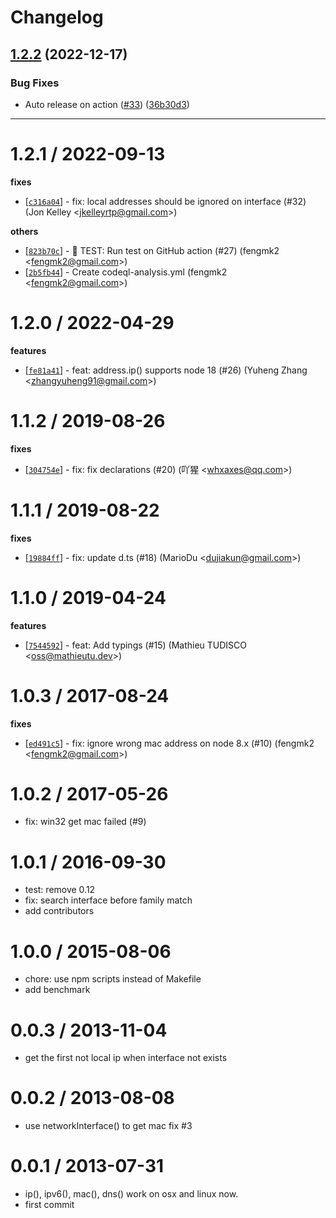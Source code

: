 # Changelog

## [1.2.2](https://github.com/node-modules/address/compare/v1.2.1...v1.2.2) (2022-12-17)


### Bug Fixes

* Auto release on action ([#33](https://github.com/node-modules/address/issues/33)) ([36b30d3](https://github.com/node-modules/address/commit/36b30d3708bd5fb09dd2e9a9d4741dd9112eb890))

---


1.2.1 / 2022-09-13
==================

**fixes**
  * [[`c316a04`](http://github.com/node-modules/address/commit/c316a044aedeadf438c2c2a7278d51f0861df8af)] - fix: local addresses should be ignored on interface (#32) (Jon Kelley <<jkelleyrtp@gmail.com>>)

**others**
  * [[`823b70c`](http://github.com/node-modules/address/commit/823b70c2f53ab96d6e25041aa444436d906c59ef)] - 🤖 TEST: Run test on GitHub action (#27) (fengmk2 <<fengmk2@gmail.com>>)
  * [[`2b5fb44`](http://github.com/node-modules/address/commit/2b5fb44ca1ff1a0d64768e8d42845ec377b9e3f8)] - Create codeql-analysis.yml (fengmk2 <<fengmk2@gmail.com>>)

1.2.0 / 2022-04-29
==================

**features**
  * [[`fe81a41`](http://github.com/node-modules/address/commit/fe81a415403ba46d7bc09d76a2f9fc46bc2fc803)] - feat: address.ip() supports node 18 (#26) (Yuheng Zhang <<zhangyuheng91@gmail.com>>)

1.1.2 / 2019-08-26
==================

**fixes**
  * [[`304754e`](http://github.com/node-modules/address/commit/304754ea4ef0dd34db7ba34745f4f4543afc064c)] - fix: fix declarations (#20) (吖猩 <<whxaxes@qq.com>>)

1.1.1 / 2019-08-22
==================

**fixes**
  * [[`19884ff`](http://github.com/node-modules/address/commit/19884ffbe9ad75f9a66889a031db4b806da1f822)] - fix: update d.ts (#18) (MarioDu <<dujiakun@gmail.com>>)

1.1.0 / 2019-04-24
==================

**features**
  * [[`7544592`](http://github.com/node-modules/address/commit/75445923a6f737fc21e3cf592f749bf014b7b4ce)] - feat: Add typings (#15) (Mathieu TUDISCO <<oss@mathieutu.dev>>)

1.0.3 / 2017-08-24
==================

**fixes**
  * [[`ed491c5`](http://github.com/node-modules/address/commit/ed491c5bd353118e4e4d384f47f13c3e1cfeb80e)] - fix: ignore wrong mac address on node 8.x (#10) (fengmk2 <<fengmk2@gmail.com>>)

1.0.2 / 2017-05-26
==================

  * fix: win32 get mac failed (#9)

1.0.1 / 2016-09-30
==================

  * test: remove 0.12
  * fix: search interface before family match
  * add contributors

1.0.0 / 2015-08-06
==================

 * chore: use npm scripts instead of Makefile
 * add benchmark

0.0.3 / 2013-11-04 
==================

  * get the first not local ip when interface not exists

0.0.2 / 2013-08-08 
==================

  * use networkInterface() to get mac fix #3

0.0.1 / 2013-07-31 
==================

  * ip(), ipv6(), mac(), dns() work on osx and linux now.
  * first commit
